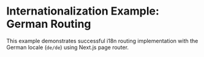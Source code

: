 # Internationalization Example: German Routing

This example demonstrates successful i18n routing implementation with the German locale (`de/de`) using Next.js page router.